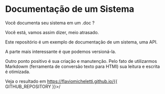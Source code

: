# Documentação de um Sistema

Você documenta seu sistema em um .doc ?

Você está, vamos assim dizer, meio atrasado.

Este repositório é um exemplo de documentação de um sistema, uma API.

A parte mais interessante é que podemos versioná-la.

Outro ponto positivo é sua criação e manutenção. Pelo fato de utilizarmos Markdowm
(ferramenta de conversão texto para HTMl) sua leitura e escrita é otimizada.

Veja o resultado em https://flaviomicheletti.github.io/{{ GITHUB_REPOSITORY }}>/

